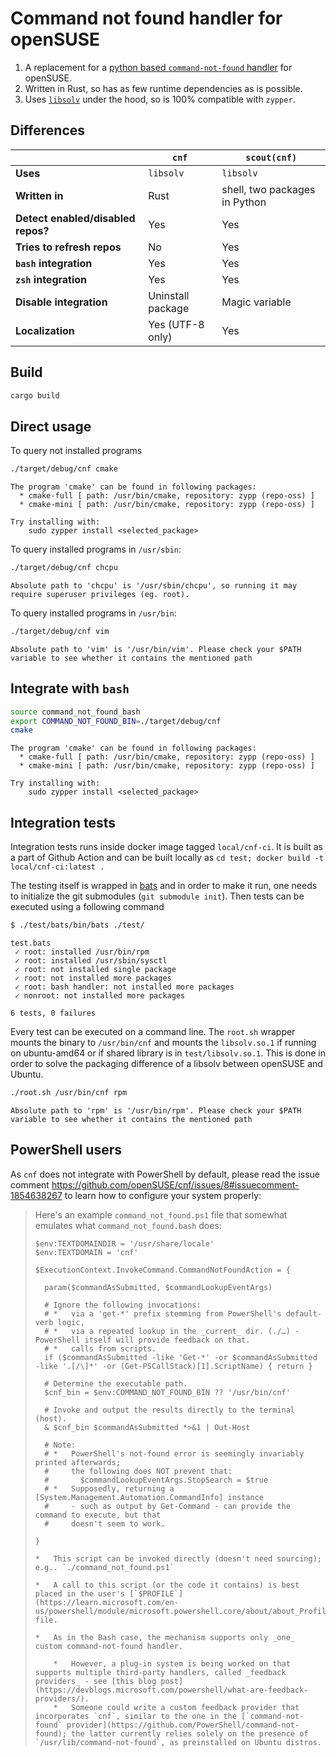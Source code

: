 # **Command not found handler for openSUSE**

1.  A replacement for a [python based `command-not-found` handler](https://github.com/openSUSE/scout/blob/master/handlers/bin/command-not-found) for openSUSE.
2.  Written in Rust, so has as few runtime dependencies as is possible.
3.  Uses [`libsolv`](https://github.com/openSUSE/libsolv) under the hood, so is 100% compatible with `zypper`.

## **Differences**

|                                    | **`cnf`**         | **`scout(cnf)`**              |
|------------------------------------|-------------------|-------------------------------|
| **Uses**                           | `libsolv`         | `libsolv`                     |
| **Written in**                     | Rust              | shell, two packages in Python |
| **Detect enabled/disabled repos?** | Yes               | Yes                           |
| **Tries to refresh repos**         | No                | Yes                           |
| **`bash` integration**             | Yes               | Yes                           |
| **`zsh` integration**              | Yes               | Yes                           |
| **Disable integration**            | Uninstall package | Magic variable                |
| **Localization**                   | Yes (UTF-8 only)  | Yes                           |

## **Build**

```.sh
cargo build
```

## **Direct usage**

To query not installed programs

```.sh
./target/debug/cnf cmake
```
```.log
The program 'cmake' can be found in following packages:
  * cmake-full [ path: /usr/bin/cmake, repository: zypp (repo-oss) ]
  * cmake-mini [ path: /usr/bin/cmake, repository: zypp (repo-oss) ]

Try installing with:
    sudo zypper install <selected_package>
```

To query installed programs in `/usr/sbin`:

```.sh
./target/debug/cnf chcpu
```
```.log
Absolute path to 'chcpu' is '/usr/sbin/chcpu', so running it may require superuser privileges (eg. root).
```

To query installed programs in `/usr/bin`:

```.sh
./target/debug/cnf vim
```
```.log
Absolute path to 'vim' is '/usr/bin/vim'. Please check your $PATH variable to see whether it contains the mentioned path
```

##  **Integrate with `bash`**

```.sh
source command_not_found_bash
export COMMAND_NOT_FOUND_BIN=./target/debug/cnf
cmake
```
```.log
The program 'cmake' can be found in following packages:
  * cmake-full [ path: /usr/bin/cmake, repository: zypp (repo-oss) ]
  * cmake-mini [ path: /usr/bin/cmake, repository: zypp (repo-oss) ]

Try installing with:
    sudo zypper install <selected_package>
```

## **Integration tests**

Integration tests runs inside docker image tagged `local/cnf-ci`. It is built as a part of Github Action and can be built locally as `cd test; docker build -t local/cnf-ci:latest .`

The testing itself is wrapped in [bats](https://github.com/bats-core/bats-core) and in order to make it run, one needs to initialize the git submodules (`git submodule init`). Then tests can be executed using a following command

```.sh
$ ./test/bats/bin/bats ./test/
```
```.log
test.bats
 ✓ root: installed /usr/bin/rpm
 ✓ root: installed /usr/sbin/sysctl
 ✓ root: not installed single package
 ✓ root: not installed more packages
 ✓ root: bash handler: not installed more packages
 ✓ nonroot: not installed more packages

6 tests, 0 failures
```

Every test can be executed on a command line. The `root.sh` wrapper mounts the binary to `/usr/bin/cnf` and mounts the `libsolv.so.1` if running on ubuntu-amd64 or if shared library is in `test/libsolv.so.1`. This is done in order to solve the packaging difference of a libsolv between openSUSE and Ubuntu.

```.sh
./root.sh /usr/bin/cnf rpm
```
```.log
Absolute path to 'rpm' is '/usr/bin/rpm'. Please check your $PATH variable to see whether it contains the mentioned path
```

## **PowerShell users**

As `cnf` does not integrate with PowerShell by default, please read the issue comment https://github.com/openSUSE/cnf/issues/8#issuecomment-1854638267 to learn how to configure your system properly:

<blockQuote>

Here's an example `command_not_found.ps1` file that somewhat emulates what `command_not_found.bash` does:

```.PS1
$env:TEXTDOMAINDIR = '/usr/share/locale'
$env:TEXTDOMAIN = 'cnf'

$ExecutionContext.InvokeCommand.CommandNotFoundAction = {

  param($commandAsSubmitted, $commandLookupEventArgs)

  # Ignore the following invocations:
  # *   via a 'get-*' prefix stemming from PowerShell's default-verb logic,
  # *   via a repeated lookup in the _current_ dir. (./…) - PowerShell itself will provide feedback on that.
  # *   calls from scripts.
  if ($commandAsSubmitted -like 'Get-*' -or $commandAsSubmitted -like '.[/\]*' -or (Get-PSCallStack)[1].ScriptName) { return }

  # Determine the executable path.
  $cnf_bin = $env:COMMAND_NOT_FOUND_BIN ?? '/usr/bin/cnf'

  # Invoke and output the results directly to the terminal (host).
  & $cnf_bin $commandAsSubmitted *>&1 | Out-Host

  # Note: 
  # *   PowerShell's not-found error is seemingly invariably printed afterwards;
  #     the following does NOT prevent that:
  #       $commandLookupEventArgs.StopSearch = $true
  # *   Supposedly, returning a [System.Management.Automation.CommandInfo] instance
  #     - such as output by Get-Command - can provide the command to execute, but that 
  #     doesn't seem to work.

}
```

    *   This script can be invoked directly (doesn't need sourcing); e.g.. `./command_not_found.ps1`

    *   A call to this script (or the code it contains) is best placed in the user's [`$PROFILE`](https://learn.microsoft.com/en-us/powershell/module/microsoft.powershell.core/about/about_Profiles) file.

    *   As in the Bash case, the mechanism supports only _one_ custom command-not-found handler.
      
        *   However, a plug-in system is being worked on that supports multiple third-party handlers, called _feedback providers_ - see [this blog post](https://devblogs.microsoft.com/powershell/what-are-feedback-providers/).
        *   Someone could write a custom feedback provider that incorporates `cnf`, similar to the one in the [`command-not-found` provider](https://github.com/PowerShell/command-not-found); the latter currently relies solely on the presence of `/usr/lib/command-not-found`, as preinstalled on Ubuntu distros.

</blockQuote>
